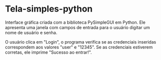 # Tela-simples-python
Interface gráfica criada com a biblioteca PySimpleGUI em Python. Ele apresenta uma janela com campos de entrada para o usuário digitar um nome de usuário e senha.


O usuário clica em "Login", o programa verifica se as credenciais inseridas correspondem aos valores "user" e "12345". Se as credenciais estiverem corretas, ele imprime "Sucesso ao entrar!".
